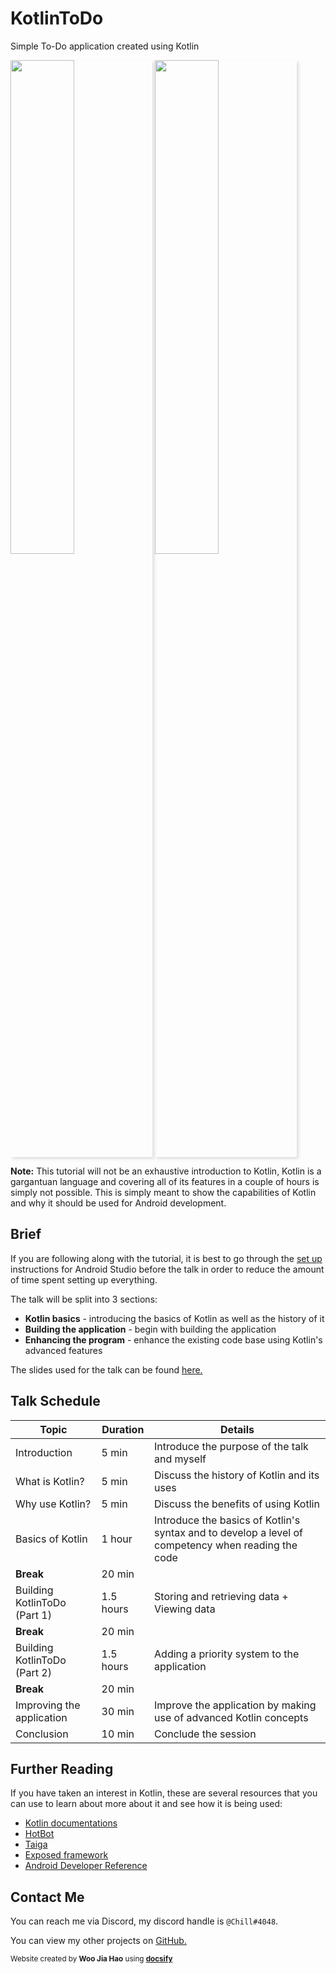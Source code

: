 # KotlinToDo
Simple To-Do application created using Kotlin

<div>
    <img src="preview_1.jpg" style="width: 45%; box-shadow: #dedede 3px 3px 5px;">
    <img src="preview_2.jpg" style="width: 45%; box-shadow: #dedede 3px 3px 5px;">
</div>

**Note:** This tutorial will not be an exhaustive introduction to Kotlin, Kotlin is a gargantuan 
language and covering all of its features in a couple of hours is simply not possible. This is 
simply meant to show the capabilities of Kotlin and why it should be used for Android development. 

## Brief
If you are following along with the tutorial, it is best to go through the [set up](setup.md) 
instructions for Android Studio before the talk in order to reduce the amount of time spent setting 
up everything.

The talk will be split into 3 sections:

* **Kotlin basics** - introducing the basics of Kotlin as well as the history of it
* **Building the application** - begin with building the application
* **Enhancing the program** - enhance the existing code base using Kotlin's advanced features

The slides used for the talk can be found [here.](https://github.com/woojiahao/KotlinToDo/blob/master/docs/Slides.pptx)

## Talk Schedule
|Topic|Duration|Details|
|---|---|---|
|Introduction|5 min|Introduce the purpose of the talk and myself|
|What is Kotlin?|5 min|Discuss the history of Kotlin and its uses|
|Why use Kotlin?|5 min|Discuss the benefits of using Kotlin|
|Basics of Kotlin|1 hour|Introduce the basics of Kotlin's syntax and to develop a level of competency when reading the code|
|**Break**|20 min|||
|Building KotlinToDo (Part 1)|1.5 hours|Storing and retrieving data + Viewing data|
|**Break**|20 min|||
|Building KotlinToDo (Part 2)|1.5 hours|Adding a priority system to the application|
|**Break**|20 min|||
|Improving the application|30 min|Improve the application by making use of advanced Kotlin concepts|
|Conclusion|10 min|Conclude the session|

## Further Reading
If you have taken an interest in Kotlin, these are several resources that you can use to learn 
about more about it and see how it is being used:

* [Kotlin documentations](https://kotlinlang.org/docs/reference/)
* [HotBot](https://gitlab.com/Aberrantfox/hotbot)
* [Taiga](https://github.com/woojiahao/Taiga)
* [Exposed framework](https://github.com/JetBrains/Exposed)
* [Android Developer Reference](https://developer.android.com/)

## Contact Me
You can reach me via Discord, my discord handle is `@Chill#4048`.

You can view my other projects on [GitHub.](https://github.com/woojiahao)

<p><small>Website created by <strong>Woo Jia Hao</strong> using <a href="https://docsify.js.org/#/"><strong>docsify</strong></a></small></p>